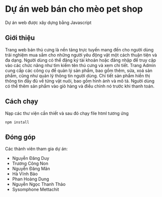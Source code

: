 # Dự án web bán cho mèo pet shop 
Dự án web được xây dựng bằng Javascript
## Giới thiệu
Trang web bán thú cưng là nền tảng trực tuyến mang đến cho người dùng trải nghiệm mua sắm cho những người yêu động vật một cách thuận tiện và đa dạng. Người dùng có thể đăng ký tài khoản hoặc đăng nhập để truy cập vào các chức năng như tìm kiếm tên thú cưng và xem chi tiết. Trang Admin cung cấp các công cụ để quản lý sản phẩm, bao gồm thêm, sửa, xoá sản phẩm, cũng như quản lý thông tin người dùng. Chi tiết sản phẩm hiển thị thông tin đầy đủ về từng vật nuôi, bao gồm hình ảnh và mô tả. Người dùng có thể thêm sản phẩm vào giỏ hàng và điều chỉnh nó trước khi thanh toán.
## Cách chạy
Nạp các thư viện cần thiết và sau đó chạy file html tương ứng
```
npm install
```
## Đóng góp
Các thành viên tham gia dự án:
- Nguyễn Đăng Duy
- Trương Công Non
- Nguyễn Đăng Mãn
- Hà Vĩnh Bảo
- Phan Hoàng Dung
- Nguyễn Ngọc Thanh Thảo
- Sysomphone Mettachit
